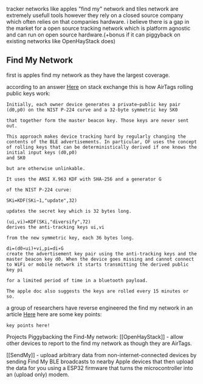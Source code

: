 tracker networks like apples "find my" network and tiles network are extremely usefull tools however they rely on a closed source company which often relies on that companies hardware. i believe there is a gap in the market for a open source tracking network which is platform agnostic and can run on open source hardware.(+bonus if it can piggyback on existing networks like OpenHayStack does)

## Find My Network
first is apples find my network as they have the largest coverage.

according to an answer [Here](https://crypto.stackexchange.com/questions/102249/apple-find-my-key-rotation) on stack exchange this is how AirTags rolling public keys work:

```
Initially, each owner device generates a private–public key pair (d0,p0) on the NIST P-224 curve and a 32-byte symmetric key SK0

that together form the master beacon key. Those keys are never sent out.

This approach makes device tracking hard by regularly changing the contents of the BLE advertisements. In particular, OF uses the concept of rolling keys that can be deterministically derived if one knows the initial input keys (d0,p0)
and SK0

but are otherwise unlinkable.

It uses the ANSI X.963 KDF with SHA-256 and a generator G

of the NIST P-224 curve:

SKi=KDF(SKi−1,"update",32)

updates the secret key which is 32 bytes long.

(ui,vi)=KDF(SKi,"diversify",72)
derives the anti-tracking keys ui,vi

from the new symmetric key, each 36 bytes long.

di=(d0∗ui)+vi,pi=di∗G
create the advertisement key pair using the anti-tracking keys and the master beacon key d0. When the device goes missing and cannot connect to WiFi or mobile network it starts transmitting the derived public key pi

for a limited period of time in a bluetooth payload.

The apple doc also suggests the keys are rolled every 15 minutes or so.
```

a group of researchers have reverse engineered the find my network in an article [Here](https://arxiv.org/pdf/2103.02282.pdf) here are some key points:

```
key points here!
```

Projects Piggybacking the Find-My network:
[[OpenHayStack]] - allow other devices to report to the find my network as though they are AirTags.

[[SendMy]] - upload arbitrary data from non-internet-connected devices by sending Find My BLE broadcasts to nearby Apple devices that then upload the data for you using a ESP32 firmware that turns the microcontroller into an (upload only) modem.

